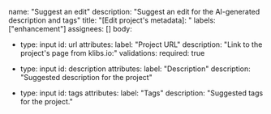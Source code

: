name: "Suggest an edit"
description: "Suggest an edit for the AI-generated description and tags"
title: "[Edit project's metadata]: "
labels: ["enhancement"]
assignees: []
body:
- type: input
  id: url
  attributes:
  label: "Project URL"
  description: "Link to the project's page from klibs.io:"
  validations:
  required: true

- type: input
  id: description
  attributes:
  label: "Description"
  description: "Suggested description for the project"

- type: input
  id: tags
  attributes:
  label: "Tags"
  description: "Suggested tags for the project."